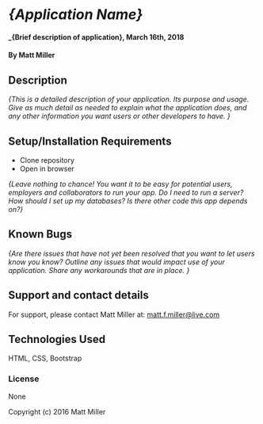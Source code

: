 # _{Application Name}_

#### _{Brief description of application}, March 16th, 2018

#### By Matt Miller

## Description

_{This is a detailed description of your application. Its purpose and usage.  Give as much detail as needed to explain what the application does, and any other information you want users or other developers to have. }_

## Setup/Installation Requirements

* Clone repository
* Open in browser

_{Leave nothing to chance! You want it to be easy for potential users, employers and collaborators to run your app. Do I need to run a server? How should I set up my databases? Is there other code this app depends on?}_

## Known Bugs

_{Are there issues that have not yet been resolved that you want to let users know you know?  Outline any issues that would impact use of your application.  Share any workarounds that are in place. }_

## Support and contact details

For support, please contact Matt Miller at: matt.f.miller@live.com

## Technologies Used

HTML, CSS, Bootstrap

### License

None

Copyright (c) 2016 Matt Miller
